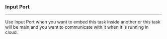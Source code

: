 ### Input Port
***

Use Input Port when you want to embed this task inside another 
or this task will be main and you want to communicate with it
when it is running in cloud.</p>
